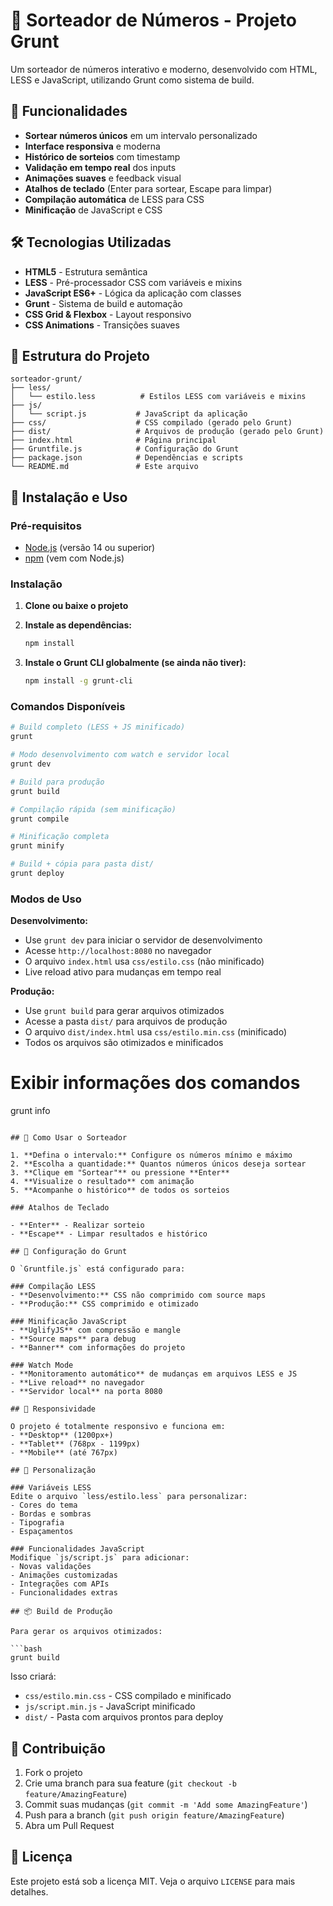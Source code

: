 # 🎲 Sorteador de Números - Projeto Grunt

Um sorteador de números interativo e moderno, desenvolvido com HTML, LESS e JavaScript, utilizando Grunt como sistema de build.

## 🚀 Funcionalidades

- **Sortear números únicos** em um intervalo personalizado
- **Interface responsiva** e moderna
- **Histórico de sorteios** com timestamp
- **Validação em tempo real** dos inputs
- **Animações suaves** e feedback visual
- **Atalhos de teclado** (Enter para sortear, Escape para limpar)
- **Compilação automática** de LESS para CSS
- **Minificação** de JavaScript e CSS

## 🛠️ Tecnologias Utilizadas

- **HTML5** - Estrutura semântica
- **LESS** - Pré-processador CSS com variáveis e mixins
- **JavaScript ES6+** - Lógica da aplicação com classes
- **Grunt** - Sistema de build e automação
- **CSS Grid & Flexbox** - Layout responsivo
- **CSS Animations** - Transições suaves

## 📁 Estrutura do Projeto

```
sorteador-grunt/
├── less/
│   └── estilo.less          # Estilos LESS com variáveis e mixins
├── js/
│   └── script.js           # JavaScript da aplicação
├── css/                    # CSS compilado (gerado pelo Grunt)
├── dist/                   # Arquivos de produção (gerado pelo Grunt)
├── index.html              # Página principal
├── Gruntfile.js            # Configuração do Grunt
├── package.json            # Dependências e scripts
└── README.md               # Este arquivo
```

## 🚀 Instalação e Uso

### Pré-requisitos

- [Node.js](https://nodejs.org/) (versão 14 ou superior)
- [npm](https://www.npmjs.com/) (vem com Node.js)

### Instalação

1. **Clone ou baixe o projeto**
2. **Instale as dependências:**
   ```bash
   npm install
   ```

3. **Instale o Grunt CLI globalmente (se ainda não tiver):**
   ```bash
   npm install -g grunt-cli
   ```

### Comandos Disponíveis

```bash
# Build completo (LESS + JS minificado)
grunt

# Modo desenvolvimento com watch e servidor local
grunt dev

# Build para produção
grunt build

# Compilação rápida (sem minificação)
grunt compile

# Minificação completa
grunt minify

# Build + cópia para pasta dist/
grunt deploy
```

### Modos de Uso

**Desenvolvimento:**
- Use `grunt dev` para iniciar o servidor de desenvolvimento
- Acesse `http://localhost:8080` no navegador
- O arquivo `index.html` usa `css/estilo.css` (não minificado)
- Live reload ativo para mudanças em tempo real

**Produção:**
- Use `grunt build` para gerar arquivos otimizados
- Acesse a pasta `dist/` para arquivos de produção
- O arquivo `dist/index.html` usa `css/estilo.min.css` (minificado)
- Todos os arquivos são otimizados e minificados

# Exibir informações dos comandos
grunt info
```

## 🎯 Como Usar o Sorteador

1. **Defina o intervalo:** Configure os números mínimo e máximo
2. **Escolha a quantidade:** Quantos números únicos deseja sortear
3. **Clique em "Sortear"** ou pressione **Enter**
4. **Visualize o resultado** com animação
5. **Acompanhe o histórico** de todos os sorteios

### Atalhos de Teclado

- **Enter** - Realizar sorteio
- **Escape** - Limpar resultados e histórico

## 🔧 Configuração do Grunt

O `Gruntfile.js` está configurado para:

### Compilação LESS
- **Desenvolvimento:** CSS não comprimido com source maps
- **Produção:** CSS comprimido e otimizado

### Minificação JavaScript
- **UglifyJS** com compressão e mangle
- **Source maps** para debug
- **Banner** com informações do projeto

### Watch Mode
- **Monitoramento automático** de mudanças em arquivos LESS e JS
- **Live reload** no navegador
- **Servidor local** na porta 8080

## 📱 Responsividade

O projeto é totalmente responsivo e funciona em:
- **Desktop** (1200px+)
- **Tablet** (768px - 1199px)
- **Mobile** (até 767px)

## 🎨 Personalização

### Variáveis LESS
Edite o arquivo `less/estilo.less` para personalizar:
- Cores do tema
- Bordas e sombras
- Tipografia
- Espaçamentos

### Funcionalidades JavaScript
Modifique `js/script.js` para adicionar:
- Novas validações
- Animações customizadas
- Integrações com APIs
- Funcionalidades extras

## 📦 Build de Produção

Para gerar os arquivos otimizados:

```bash
grunt build
```

Isso criará:
- `css/estilo.min.css` - CSS compilado e minificado
- `js/script.min.js` - JavaScript minificado
- `dist/` - Pasta com arquivos prontos para deploy

## 🤝 Contribuição

1. Fork o projeto
2. Crie uma branch para sua feature (`git checkout -b feature/AmazingFeature`)
3. Commit suas mudanças (`git commit -m 'Add some AmazingFeature'`)
4. Push para a branch (`git push origin feature/AmazingFeature`)
5. Abra um Pull Request

## 📄 Licença

Este projeto está sob a licença MIT. Veja o arquivo `LICENSE` para mais detalhes.